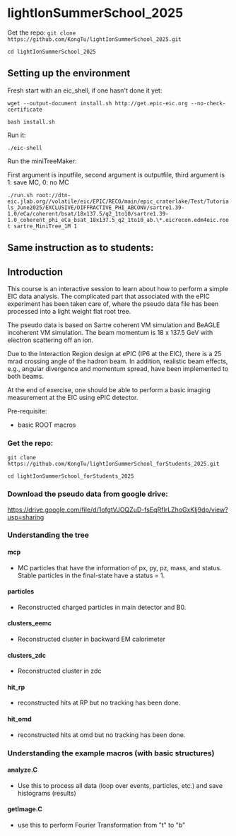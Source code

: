 # lightIonSummerSchool_2025

Get the repo:
```git clone https://github.com/KongTu/lightIonSummerSchool_2025.git```

```cd lightIonSummerSchool_2025```

## Setting up the environment

Fresh start with an eic_shell, if one hasn't done it yet:

```
wget --output-document install.sh http://get.epic-eic.org --no-check-certificate
	
bash install.sh
```
Run it:

```./eic-shell```

Run the miniTreeMaker:

First argument is inputfile, second argument is outputfile, third argument is 1: save MC, 0: no MC

```./run.sh root://dtn-eic.jlab.org//volatile/eic/EPIC/RECO/main/epic_craterlake/Test/Tutorials_June2025/EXCLUSIVE/DIFFRACTIVE_PHI_ABCONV/sartre1.39-1.0/eCa/coherent/bsat/18x137.5/q2_1to10/sartre1.39-1.0_coherent_phi_eCa_bsat_18x137.5_q2_1to10_ab.\*.eicrecon.edm4eic.root sartre_MiniTree_1M 1```


## Same instruction as to students:

## Introduction

This course is an interactive session to learn about how to perform a simple EIC data analysis. The complicated part that associated with the ePIC experiment has been taken care of, where the pseudo data file has been processed into a light weight flat root tree. 

The pseudo data is based on Sartre coherent VM simulation and BeAGLE incoherent VM simulation. The beam momentum is 18 x 137.5 GeV with electron scattering off an ion. 

Due to the Interaction Region design at ePIC (IP6 at the EIC), there is a 25 mrad crossing angle of the hadron beam. In addition, realistic beam effects, e.g., angular divergence and momentum spread, have been implemented to both beams. 

At the end of exercise, one should be able to perform a basic imaging measurement at the EIC using ePIC detector.

Pre-requisite:
* basic ROOT macros

### Get the repo:

```git clone https://github.com/KongTu/lightIonSummerSchool_forStudents_2025.git```

```cd lightIonSummerSchool_forStudents_2025```

### Download the pseudo data from google drive:
https://drive.google.com/file/d/1ofgtVJOQZuD-fsEqRfIrLZhoGxKIj9dp/view?usp=sharing

### Understanding the tree

#### mcp 
* MC particles that have the information of px, py, pz, mass, and status. Stable particles in the final-state have a status = 1.

#### particles
* Reconstructed charged particles in main detector and B0.

#### clusters_eemc
* Reconstructed cluster in backward EM calorimeter

#### clusters_zdc
* Reconstructed cluster in zdc

#### hit_rp
* reconstructed hits at RP but no tracking has been done.

#### hit_omd
* reconstructed hits at omd but no tracking has been done.

### Understanding the example macros (with basic structures)

#### analyze.C 
* Use this to process all data (loop over events, particles, etc.) and save histograms (results)

#### getImage.C
* use this to perform Fourier Transformation from "t" to "b"


